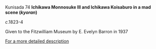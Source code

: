 Kunisada 74
**Ichikawa Monnosuke III and Ichikawa Koisaburo in a mad scene (_kyoran_)**

_c_.1823-4

Given to the Fitzwilliam Museum by E. Evelyn Barron in 1937

[For a more detailed description](../text481.htm)
